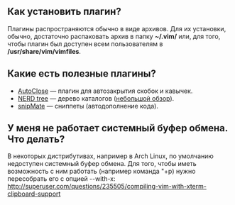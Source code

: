 ## Как установить плагин?

Плагины распространяются обычно в виде архивов. Для их установки,
обычно, достаточно распаковать архив в папку **\~/.vim/** или, для
того, чтобы плагин был доступен всем пользователям в
**/usr/share/vim/vimfiles**.

## Какие есть полезные плагины?

  - [AutoClose](http://www.vim.org/scripts/script.php?script_id=1849) —
    плагин для автозакрытия скобок и кавычек.
  - [NERD tree](http://www.vim.org/scripts/script.php?script_id=1658) —
    дерево каталогов ([небольшой
    обзор](http://habrahabr.ru/blogs/vim/53435/)).
  - [snipMate](http://www.vim.org/scripts/script.php?script_id=2540) —
    сниппеты (автодополнение кода).

## У меня не работает системный буфер обмена. Что делать?

В некоторых дистрибутивах, например в Arch Linux, по умолчанию
недоступен системный буфер обмена. Для того, чтобы иметь
возможность с ним работать (например команда "+p) нужно
пересобрать его с опцией --with-x:
<http://superuser.com/questions/235505/compiling-vim-with-xterm-clipboard-support>

